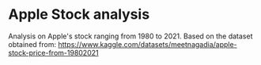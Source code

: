 # Apple Stock analysis
Analysis on Apple's stock ranging from 1980 to 2021. Based on the dataset obtained from:
https://www.kaggle.com/datasets/meetnagadia/apple-stock-price-from-19802021

